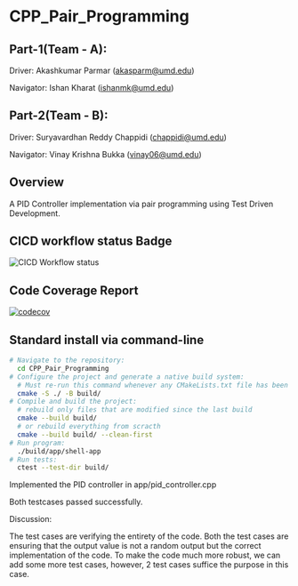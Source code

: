 # CPP_Pair_Programming

## Part-1(Team - A):
Driver: Akashkumar Parmar (akasparm@umd.edu)

Navigator: Ishan Kharat (ishanmk@umd.edu)

## Part-2(Team - B):
Driver: Suryavardhan Reddy Chappidi (chappidi@umd.edu)

Navigator: Vinay Krishna Bukka (vinay06@umd.edu)

## Overview

A PID Controller implementation via pair programming using Test Driven Development.

## CICD workflow status Badge

![CICD Workflow status](https://github.com/SuryaVC/CPP_Pair_Programming/actions/workflows/run-unit-test-and-upload-codecov.yml/badge.svg)

## Code Coverage Report

[![codecov](https://codecov.io/gh/SuryaVC/CPP_Pair_Programming/branch/main/graph/badge.svg)](https://codecov.io/gh/SuryaVC/CPP_Pair_Programming) 

## Standard install via command-line
```bash
# Navigate to the repository: 
  cd CPP_Pair_Programming
# Configure the project and generate a native build system:
  # Must re-run this command whenever any CMakeLists.txt file has been changed.
  cmake -S ./ -B build/
# Compile and build the project:
  # rebuild only files that are modified since the last build
  cmake --build build/
  # or rebuild everything from scracth
  cmake --build build/ --clean-first
# Run program:
  ./build/app/shell-app
# Run tests:
  ctest --test-dir build/
```
Implemented the PID controller in app/pid_controller.cpp

Both testcases passed successfully.

Discussion:

The test cases are verifying the entirety of the code. Both the test cases are ensuring that the output value is not a random output but the correct implementation of the code. To make the code much more robust, we can add some more test cases, however, 2 test cases suffice the purpose in this case. 
